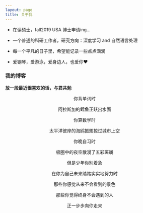 ```yaml
---
layout: page
title: 关于我 
---
```


* 在读硕士，fall2019 USA 博士申请ing...
<p>
  
* 一个普通的科研工作者，研究方向：深度学习 and 自然语言处理
<p>
  
* 每一个平凡的日子里，希望能记录一些点点滴滴
<p>
  
* 爱钢琴，爱游泳，爱身边人，也爱你❤️

<p>

<h3> 我的博客 </h3>  
<p>

**放一段最近很喜欢的话，与君共勉**

<p>
<p>
<p>
<div align=center>
  
你背单词时  
  
阿拉斯加的鳕鱼正跃出水面  

你算数学时  

太平洋彼岸的海鸥振翅掠过城市上空   

你晚自习时

极圈中的夜空散漫了五彩斑斓   

但是少年你别着急   

在你为自己未来踏踏实实地努力时   

那些你感觉从来不会看到的景色   

那些你觉得终身不会遇到的人   

正一步步向你走来  
<p>


<p> 

<p> 

<p> 



